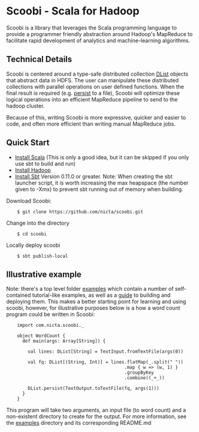 Scoobi - Scala for Hadoop
=========================

Scoobi is a library that leverages the Scala programming language to provide a
programmer friendly abstraction around Hadoop's MapReduce to facilitate rapid
development of analytics and machine-learning algorithms.


Technical Details
----------------

Scoobi is centered around a type-safe distributed collection [DList](http://nicta.github.com/scoobi/master/index.html#com.nicta.scoobi.DList)
objects that abstract data in HDFS. The user can manipulate these distributed collections
with parallel operations on user defined functions. When the final result is required
(e.g. [persist](http://nicta.github.com/scoobi/master/index.html#com.nicta.scoobi.DList) to a file), Scoobi will
optimize these logical operations into an efficient MapReduce pipeline to send to the hadoop cluster.

Because of this, writing Scoobi is more expressive, quicker and easier to code, and often
more efficient than writing manual MapReduce jobs.

Quick Start
----------

* [Install Scala](http://www.scala-lang.org/downloads) (This is only a good idea, but it can be skipped if you only use sbt to build and run)
* [Install Hadoop](http://www.cloudera.com/hadoop/)
* [Install Sbt](https://github.com/harrah/xsbt/wiki/Getting-Started-Setup) Version 0.11.0 or greater. Note: When creating the sbt launcher script, it is worth increasing the max heapspace (the number given to -Xmx) to prevent sbt running out of memory when building.

Download Scoobi:

        $ git clone https://github.com/nicta/scoobi.git

Change into the directory

        $ cd scoobi

Locally deploy scoobi

        $ sbt publish-local


Illustrative example
-------------------

Note: there's a top level folder [examples](scoobi/tree/master/examples/) which contain a number of self-contained
tutorial-like examples, as well as a [guide](scoobi/blob/master/examples/README.md) to building and deploying them.
This makes a better starting point for learning and using scoobi, however, for illustrative purposes
below is a how a word count program could be written in Scoobi:

        import com.nicta.scoobi._

        object WordCount {
          def main(args: Array[String]) {

            val lines: DList[String] = TextInput.fromTextFile(args(0))

            val fq: DList[(String, Int)] = lines.flatMap(_.split(" "))
                                                .map { w => (w, 1) }
                                                .groupByKey
                                                .combine((_+_))

            DList.persist(TextOutput.toTextFile(fq, args(1)))
          }
        }

This program will take two arguments, an input file (to word count) and a non-existent directory to create for the output.
For more information, see the [examples](scoobi/tree/master/examples/) directory and its corresponding README.md
